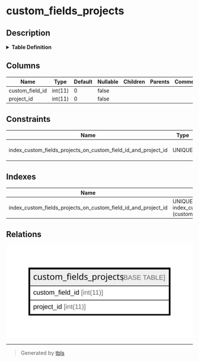 # custom_fields_projects

## Description

<details>
<summary><strong>Table Definition</strong></summary>

```sql
CREATE TABLE `custom_fields_projects` (
  `custom_field_id` int(11) NOT NULL DEFAULT 0,
  `project_id` int(11) NOT NULL DEFAULT 0,
  UNIQUE KEY `index_custom_fields_projects_on_custom_field_id_and_project_id` (`custom_field_id`,`project_id`)
) ENGINE=InnoDB DEFAULT CHARSET=utf8mb4 COLLATE=utf8mb4_general_ci
```

</details>

## Columns

| Name | Type | Default | Nullable | Children | Parents | Comment |
| ---- | ---- | ------- | -------- | -------- | ------- | ------- |
| custom_field_id | int(11) | 0 | false |  |  |  |
| project_id | int(11) | 0 | false |  |  |  |

## Constraints

| Name | Type | Definition |
| ---- | ---- | ---------- |
| index_custom_fields_projects_on_custom_field_id_and_project_id | UNIQUE | UNIQUE KEY index_custom_fields_projects_on_custom_field_id_and_project_id (custom_field_id, project_id) |

## Indexes

| Name | Definition |
| ---- | ---------- |
| index_custom_fields_projects_on_custom_field_id_and_project_id | UNIQUE KEY index_custom_fields_projects_on_custom_field_id_and_project_id (custom_field_id, project_id) USING BTREE |

## Relations

![er](custom_fields_projects.svg)

---

> Generated by [tbls](https://github.com/k1LoW/tbls)
